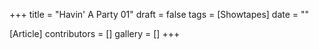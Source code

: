 +++
title = "Havin' A Party 01"
draft = false
tags = [Showtapes]
date = ""

[Article]
contributors = []
gallery = []
+++